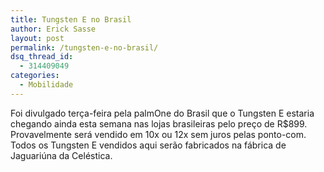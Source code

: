 ```yaml
---
title: Tungsten E no Brasil
author: Erick Sasse
layout: post
permalink: /tungsten-e-no-brasil/
dsq_thread_id:
  - 314409049
categories:
  - Mobilidade
---
```

Foi divulgado ter&ccedil;a-feira pela palmOne do Brasil que o Tungsten E estaria chegando ainda esta semana nas lojas brasileiras pelo pre&ccedil;o de R$899. Provavelmente ser&aacute; vendido em 10x ou 12x sem juros pelas ponto-com. Todos os Tungsten E vendidos aqui ser&atilde;o fabricados na f&aacute;brica de Jaguari&uacute;na da Cel&eacute;stica.